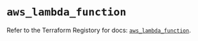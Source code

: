 # `aws_lambda_function`

Refer to the Terraform Registory for docs: [`aws_lambda_function`](https://registry.terraform.io/providers/hashicorp/aws/5.11.0/docs/resources/lambda_function).
